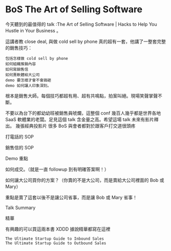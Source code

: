 # BoS The Art of Selling Software

今天聽到的最值得的 talk :The Art of Selling Software | Hacks to Help You Hustle in Your Business 。

這講者教 close deal, 與做 cold sell by phone 真的超有一套，他講了一整套完整的銷售技巧：

    包括怎樣做 cold sell by phone
    如何組織推銷內容
    如何寫銷售信
    如何賣軟體給大公司
    demo 要怎樣才會不會搞砸
    demo 如何讓人印象深刻。

根本是銷售大師。每個技巧都超有用、超有共鳴點，拍案叫絕。現場笑聲掌聲不斷。

不要以為台下的都幼幼班被銷售員唬爛，這整個 conf 幾百人幾乎都是世界各地 SaaS 軟體業的老闆。足見這個 talk 含金量之高。希望這場 talk 未來有影片釋出。
幾張經典投影片
很多 BoS 與會者都對於跟客戶打交道很頭疼

打電話的 SOP

銷售信的 SOP

Demo 重點

如何成交。（就是一直 followup 到有明確答案啊！）

如何讓大公司買你的方案？（你賣的不是大公司，而是賣給大公司裡面的 Bob 或 Mary）

重點是賣了這套以後不是讓公司省事，而是讓 Bob 或 Mary 省事！

Talk Summary

精華

有興趣的可以買這兩本書 XDDD 據說精華都寫在這裡

    The Ultimate Startup Guide to Inbound Sales
    The Ultimate Startup Guide to Outbound Sales
